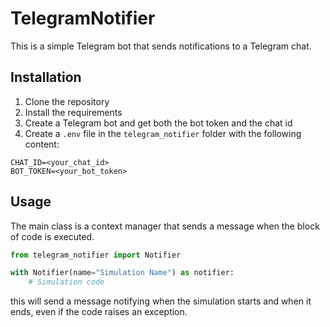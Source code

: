# TelegramNotifier

This is a simple Telegram bot that sends notifications to a Telegram chat. 

## Installation

1. Clone the repository
2. Install the requirements
3. Create a Telegram bot and get both the bot token and the chat id
4. Create a `.env` file in the `telegram_notifier` folder with the following content:
```
CHAT_ID=<your_chat_id>
BOT_TOKEN=<your_bot_token>
```

## Usage

The main class is a context manager that sends a message when the block of code is executed. 

```python
from telegram_notifier import Notifier

with Notifier(name="Simulation Name") as notifier:
    # Simulation code
```

this will send a message notifying when the simulation starts and when it ends, even if the code raises an exception.